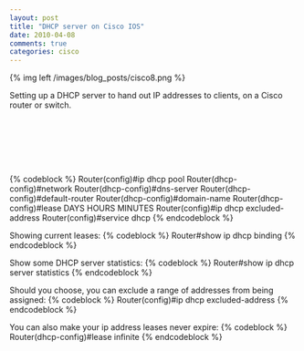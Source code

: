 ```yaml
---
layout: post
title: "DHCP server on Cisco IOS"
date: 2010-04-08
comments: true
categories: cisco
---
```

{% img left /images/blog_posts/cisco8.png %}

Setting up a DHCP server to hand out IP addresses to clients, on a Cisco router or switch.
<!--more-->
<br>
<br>
<br>
<br>
<br>

{% codeblock %}
Router(config)#ip dhcp pool <any-dhcp-pool-name>
Router(dhcp-config)#network <my-network-ip> <my-network-subnetmask>
Router(dhcp-config)#dns-server <my-dns-server-ip>
Router(dhcp-config)#default-router <my-gateway-ip>
Router(dhcp-config)#domain-name <my-domain-name>
Router(dhcp-config)#lease DAYS HOURS MINUTES
Router(config)#ip dhcp excluded-address <ip-address-to-exclude-from-pool>
Router(config)#service dhcp
{% endcodeblock %}

Showing current leases:
{% codeblock %}
Router#show ip dhcp binding
{% endcodeblock %}

Show some DHCP server statistics:
{% codeblock %}
Router#show ip dhcp server statistics
{% endcodeblock %}

Should you choose, you can exclude a range of addresses from being assigned:
{% codeblock %}
Router(config)#ip dhcp excluded-address <start-ip-to-exclude> <end-ip-to-exclude>
{% endcodeblock %}

You can also make your ip address leases never expire:
{% codeblock %}
Router(dhcp-config)#lease infinite
{% endcodeblock %}

